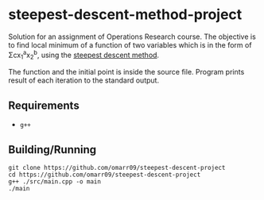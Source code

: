 # steepest-descent-method-project
Solution for an assignment of Operations Research course. The objective is to find local minimum of a function of two variables which is in the form of &Sigma;cx<sub>1</sub><sup>a</sup>x<sub>2</sub><sup>b</sup>, using the [steepest descent method](https://en.wikipedia.org/wiki/Method_of_steepest_descent).

The function and the initial point is inside the source file.  Program prints result of each iteration to the standard output.  


## Requirements
-  `g++`


## Building/Running
```
git clone https://github.com/omarr09/steepest-descent-project
cd https://github.com/omarr09/steepest-descent-project
g++ ./src/main.cpp -o main
./main
```
